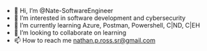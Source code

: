 - 👋 Hi, I’m @Nate-SoftwareEngineer
- 👀 I’m interested in software development and cybersecurity
- 🌱 I’m currently learning Azure, Postman, Powershell, C|ND, C|EH
- 💞️ I’m looking to collaborate on learning
- 📫 How to reach me nathan.p.ross.sr@gmail.com

<!---
Nate-SoftwareEngineer/Nate-SoftwareEngineer is a ✨ special ✨ repository because its `README.md` (this file) appears on your GitHub profile.
You can click the Preview link to take a look at your changes.
--->

